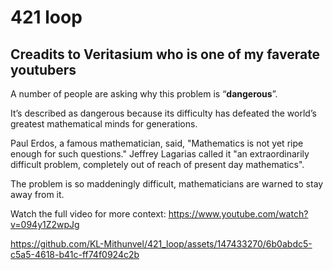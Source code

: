 # 421 loop
## Creadits to Veritasium who is one of my faverate youtubers 

A number of people are asking why this problem is “<strong>dangerous</strong>”. 

It’s described as dangerous because its difficulty has defeated the world’s greatest mathematical minds for generations. 

Paul Erdos, a famous mathematician, said, "Mathematics is not yet ripe enough for such questions." Jeffrey Lagarias called it "an extraordinarily difficult problem, completely out of reach of present day mathematics". 

The problem is so maddeningly difficult, mathematicians are warned to stay away from it. 

Watch the full video for more context: https://www.youtube.com/watch?v=094y1Z2wpJg



https://github.com/KL-Mithunvel/421_loop/assets/147433270/6b0abdc5-c5a5-4618-b41c-ff74f0924c2b


